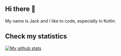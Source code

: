 ## Hi there 👋
My name is Jack and I like to code, especially in Kotlin.
## Check my statistics
[![My github stats](https://github-readme-stats.vercel.app/api?username=jackdevey)](https://github.com/anuraghazra/github-readme-stats)

